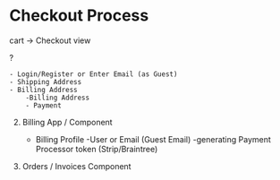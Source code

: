 # Checkout Process

cart -> Checkout view

?

	- Login/Register or Enter Email (as Guest)
	- Shipping Address
	- Billing Address
		-Billing Address
		- Payment

2. Billing App / Component 
	- Billing Profile
		-User or Email (Guest Email)
		-generating Payment Processor token (Strip/Braintree)

3. Orders / Invoices Component 
	